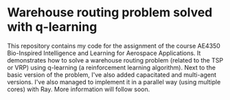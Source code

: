 # Warehouse routing problem solved with q-learning

This repository contains my code for the assignment of the course AE4350 Bio-Inspired Intelligence and Learning for Aerospace Applications. It demonstrates how to solve a warehouse routing problem
(related to the TSP or VRP) using q-learning (a reinforcement learning algorithm). Next to the basic version of the problem, I've also added capacitated and
multi-agent versions. I've also managed to implement it in a parallel way (using multiple cores) with Ray. More information will follow soon.
